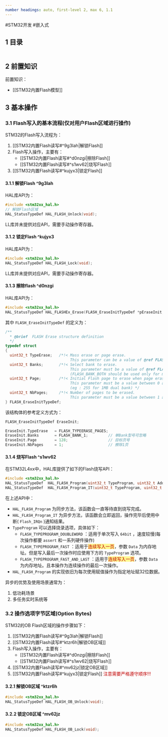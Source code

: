 ```yaml
---
number headings: auto, first-level 2, max 6, 1.1
---
```

#STM32开发 #嵌入式 

## 1 目录

```toc
```

## 2 前置知识

前置知识：
- [[STM32内置Flash模型]]

## 3 基本操作

### 3.1 Flash写入的基本流程(仅对用户Flash区域进行操作)

STM32的Flash写入流程为：
1. [[STM32内置Flash读写#^9g3lah|解锁Flash]]
2. Flash写入操作，主要有：
	- [[STM32内置Flash读写#^d0nzgi|擦除Flash]]
	- [[STM32内置Flash读写#^s1wv62|烧写Flash]]
3. [[STM32内置Flash读写#^kujyx3|锁定Flash]]

#### 3.1.1 解锁Flash ^9g3lah

HAL库API为：

```C
#include <stm32xx_hal.h>
// 解锁Flash区域
HAL_StatusTypeDef HAL_FLASH_Unlock(void);
```

LL库并未提供对应API，需要手动操作寄存器。

#### 3.1.2 锁定Flash ^kujyx3

HAL库API为：

```C
#include <stm32xx_hal.h>
HAL_StatusTypeDef HAL_FLASH_Lock(void);
```

LL库并未提供对应API，需要手动操作寄存器。

#### 3.1.3 擦除flash ^d0nzgi

HAL库API为：

```C
#include <stm32xx_hal.h>
HAL_StatusTypeDef HAL_FLASHEx_Erase(FLASH_EraseInitTypeDef *pEraseInit, uint32_t *PageError);
```

其中 `FLASH_EraseInitTypeDef` 的定义为：

```C
/**
  * @brief  FLASH Erase structure definition
  */
typedef struct
{
  uint32_t TypeErase;   /*!< Mass erase or page erase.
                             This parameter can be a value of @ref FLASH_Type_Erase */
  uint32_t Banks;       /*!< Select bank to erase.
                             This parameter must be a value of @ref FLASH_Banks
                             (FLASH_BANK_BOTH should be used only for mass erase) */
  uint32_t Page;        /*!< Initial Flash page to erase when page erase is disabled
                             This parameter must be a value between 0 and (max number of pages in the bank - 1)
                             (eg : 255 for 1MB dual bank) */
  uint32_t NbPages;     /*!< Number of pages to be erased.
                             This parameter must be a value between 1 and (max number of pages in the bank - value of initial page)*/
} FLASH_EraseInitTypeDef;
```

该结构体的参考定义方式为：

```C
FLASH_EraseInitTypeDef EraseInit;

EraseInit.TypeErase   = FLASH_TYPEERASE_PAGES;
EraseInit.Banks       = FLASH_BANK_1;         // 单Bank型号可忽略
EraseInit.Page        = 128;                  // 目标页号
EraseInit.NbPages     = 1;                    // 擦除1页
```

#### 3.1.4 烧写Flash ^s1wv62

在STM32L4xx中，HAL库提供了如下的Flash烧写API：

```C
#include <stm32xx_hal.h>
HAL_StatusTypeDef  HAL_FLASH_Program(uint32_t TypeProgram, uint32_t Address, uint64_t Data);
HAL_StatusTypeDef  HAL_FLASH_Program_IT(uint32_t TypeProgram, uint32_t Address, uint64_t Data);
```

在上述API中：
- `HAL_FLASH_Program` 为同步方法，该函数会一直等待直到烧写完成。
- `HAL_FLASH_Program_IT` 为异步方法，该函数会立即返回，操作完毕后使用中断( `Flash_IRQn` )通知结果。
- `TypeProgram` 可以选择烧录选项，具体如下：
	- `FLASH_TYPEPROGRAM_DOUBLEWORD` ：适用于单次写入 `64bit` ，速度较慢(每次操作都要 `assert` 和一系列硬件操作)
	- `FLASH_TYPEPROGRAM_FAST` ：适用于<span style="background:#fff88f"><font color="#c00000">连续写入一页</font></span>，参数 `Data` 为内存地址。但是写入最后一次操作时应使用下方的 `TypeProgram` 选项。
	- `FLASH_TYPEPROGRAM_FAST_AND_LAST` ：适用于<span style="background:#fff88f"><font color="#c00000">连续写入一页</font></span>，参数 `Data` 为内存地址。且本操作为连续操作的最后一次操作。
- `HAL_FLASH_Program` 的实现依旧为每次使用赋值操作为指定地址赋32位数据。

异步的优势及使用场景通常为：
1. 低功耗场景
2. 多任务实时系统等

### 3.2 操作选项字节区域(Option Bytes)

STM32的OB Flash区域的操作步骤如下：
1. [[STM32内置Flash读写#^9g3lah|解锁Flash]]
2. [[STM32内置Flash读写#^ktzr6h|解锁OB区域]]
3. Flash写入操作，主要有：
	- [[STM32内置Flash读写#^d0nzgi|擦除Flash]]
	- [[STM32内置Flash读写#^s1wv62|烧写Flash]]
4. [[STM32内置Flash读写#^mv62jz|锁定OB区域]]
5. [[STM32内置Flash读写#^kujyx3|锁定Flash]]
<font color="#c00000">注意需要严格遵守顺序!!!</font>

#### 3.2.1 解锁OB区域 ^ktzr6h

```C
#include <stm32xx_hal.h>
HAL_StatusTypeDef HAL_FLASH_OB_Unlock(void);
```

#### 3.2.2 锁定OB区域 ^mv62jz

```C
#include <stm32xx_hal.h>
HAL_StatusTypeDef HAL_FLASH_OB_Lock(void);
```


